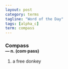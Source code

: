 ```yaml
---
layout: post
category: terms
tagline: "Word of the Day"
tags: [alpha_c]
term: compass
---
```


<h3>Compass<br/> <small>&mdash; n. (com<span>&middot;</span>pass)</small></h3>
<p><ol>
<li>a free donkey</li>
</ol></p>
